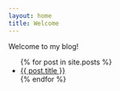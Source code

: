 ```yaml
---
layout: home
title: Welcome
---
```


Welcome to my blog!

<ul>
  {% for post in site.posts %}
    <li><a href="{{ post.url }}">{{ post.title }}</a></li>
  {% endfor %}
</ul>
